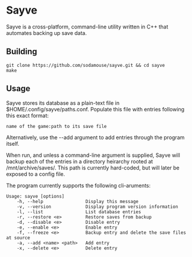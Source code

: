 # Sayve
Sayve is a cross-platform, command-line utility written in C++ that automates backing up save data.

## Building
``` shell
git clone https://github.com/sodamouse/sayve.git && cd sayve
make
```

## Usage
Sayve stores its database as a plain-text file in $HOME/.config/sayve/paths.conf. Populate this file with entries following this exact format:
``` shell
name of the game:path to its save file
```

Alternatively, use the --add <name> <path> argument to add entries through the program itself.

When run, and unless a command-line argument is supplied, Sayve will backup each of the entries in a directory heirarchy rooted at /mnt/archive/saves/. This path is currently hard-coded, but will later be exposed to a config file.

The program currently supports the following cli-aruments:
``` shell
Usage: sayve [options]
    -h, --help                Display this message
    -v, --version             Display program version information
    -l, --list                List database entries
    -r, --restore <e>         Restore saves from backup
    -d, --disable <e>         Disable entry
    -e, --enable <e>          Enable entry
    -f, --freeze <e>          Backup entry and delete the save files at source
    -a, --add <name> <path>   Add entry
    -x, --delete <e>          Delete entry
```
